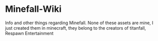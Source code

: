 # Minefall-Wiki
Info and other things regarding Minefall. None of these assets are mine, I just created them in minecraft, they belong to the creators of titanfall, Respawn Entertainment
